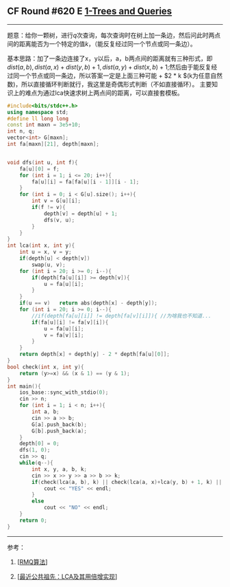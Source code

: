 ## CF Round #620 E [1-Trees and Queries](https://codeforces.com/contest/1304/problem/E)

---



题意：给你一颗树，进行$q$次查询，每次查询时在树上加一条边，然后问此时两点间的距离能否为一个特定的值$k$，（能反复经过同一个节点或同一条边）。

基本思路：加了一条边连接了x，y​以后，a，b两点间的距离就有三种形式，即 $dist(a,b) , dist(a,x) + dist(y,b) +1 ,dist(a,y) +dist(x,b) +1$;然后由于能反复经过同一个节点或同一条边，所以答案一定是上面三种可能 + $2 * k $(k为任意自然数)，所以直接循环判断就行，我这里是奇偶形式判断（不如直接循环）。
主要知识上的难点为通过lca快速求树上两点间的距离，可以直接套模板。



```cpp
#include<bits/stdc++.h>
using namespace std;
#define ll long long
const int maxn = 3e5+10;
int n, q;
vector<int> G[maxn];
int fa[maxn][21], depth[maxn];


void dfs(int u, int f){
    fa[u][0] = f;
    for (int i = 1; i <= 20; i++){
        fa[u][i] = fa[fa[u][i - 1]][i - 1];
    }
    for (int i = 0; i < G[u].size(); i++){
        int v = G[u][i];
        if(f != v){
            depth[v] = depth[u] + 1;
            dfs(v, u);
        }
    }
}
int lca(int x, int y){
    int u = x, v = y;
    if(depth[u] < depth[v])
        swap(u, v);
    for (int i = 20; i >= 0; i--){
        if(depth[fa[u][i]] >= depth[v]){
            u = fa[u][i];
        }
    }
    if(u == v)   return abs(depth[x] - depth[y]);
    for (int i = 20; i >= 0; i--){
        //if(depth[fa[u][i]] != depth[fa[v][i]]){ //为啥我也不知道...
        if(fa[u][i] != fa[v][i]){
            u = fa[u][i];
            v = fa[v][i];
        }
    }
    return depth[x] + depth[y] - 2 * depth[fa[u][0]];
}
bool check(int x, int y){
    return (y>=x) && (x & 1) == (y & 1);
}
int main(){
    ios_base::sync_with_stdio(0);
    cin >> n;
    for (int i = 1; i < n; i++){
        int a, b;
        cin >> a >> b;
        G[a].push_back(b);
        G[b].push_back(a);
    }
    depth[0] = 0;
    dfs(1, 0);
    cin >> q;
    while(q--){
        int x, y, a, b, k;
        cin >> x >> y >> a >> b >> k;
        if(check(lca(a, b), k) || check(lca(a, x)+lca(y, b) + 1, k) || check(lca(a, y) + lca(x, b) + 1, k)){
            cout << "YES" << endl;
        }
        else
            cout << "NO" << endl;
    }
    return 0;
}
```



---



参考：

1. [[RMQ算法](https://www.cnblogs.com/fans-fan/articles/12341604.html)]

2. [[最近公共祖先：LCA及其用倍增实现](https://www.cnblogs.com/fans-fan/articles/12341948.html)]